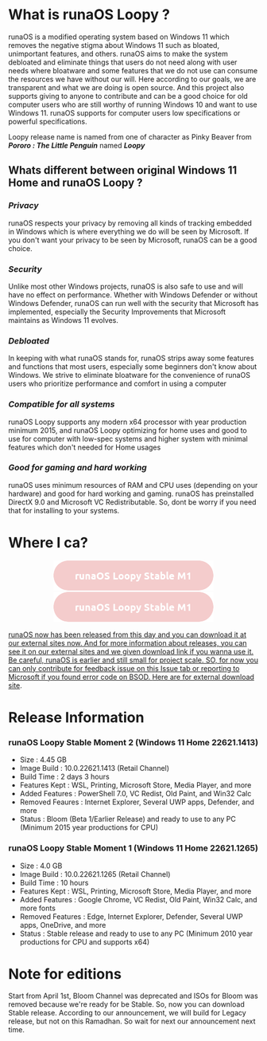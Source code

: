 # What is runaOS Loopy ?

runaOS is a modified operating system based on Windows 11 which removes the negative stigma about Windows 11 such as bloated, unimportant features, and others. runaOS aims to make the system debloated and eliminate things that users do not need along with user needs where bloatware and some features that we do not use can consume the resources we have without our will. Here according to our goals, we are transparent and what we are doing is open source. And this project also supports giving to anyone to contribute and can be a good choice for old computer users who are still worthy of running Windows 10 and want to use Windows 11. runaOS supports for computer users low specifications or powerful specifications.

Loopy release name is named from one of character as Pinky Beaver from ***Pororo : The Little Penguin*** named ***Loopy***

## Whats different between original Windows 11 Home and runaOS Loopy ?

### ***Privacy***

runaOS respects your privacy by removing all kinds of tracking embedded in Windows which is where everything we do will be seen by Microsoft. If you don't want your privacy to be seen by Microsoft, runaOS can be a good choice.

### ***Security***

Unlike most other Windows projects, runaOS is also safe to use and will have no effect on performance. Whether with Windows Defender or without Windows Defender, runaOS can run well with the security that Microsoft has implemented, especially the Security Improvements that Microsoft maintains as Windows 11 evolves.

### ***Debloated***

In keeping with what runaOS stands for, runaOS strips away some features and functions that most users, especially some beginners don't know about Windows. We strive to eliminate bloatware for the convenience of runaOS users who prioritize performance and comfort in using a computer

### ***Compatible for all systems***

runaOS Loopy supports any modern x64 processor with year production minimum 2015, and runaOS Loopy optimizing for home uses and good to use for computer with low-spec systems and higher system with minimal features which don't needed for Home usages

### ***Good for gaming and hard working***

runaOS uses minimum resources of RAM and CPU uses (depending on your hardware) and good for hard working and gaming. runaOS has preinstalled DirectX 9.0 and Microsoft VC Redistributable. So, dont be worry if you need that for installing to your systems.

# Where I ca?

<p align="center">
  <div class="row" align="center">
<a href='https://www.mediafire.com/file/dg0o1wthm65bfz1/runaOS-Loopy-Stable-22H2-22621.1265.iso/file'><img src='https://raw.githubusercontent.com/Runa-Chin/runaOS-Loopy/66b95edd7905231ce74d2597a8f7ca0a48d6f97b/button_runaos-loopy-stable-m.png'alt='Download Moment 1'/>
<a href='https://www.mediafire.com/file/0nuz5snb4yylx07/runaOS-Loopy-Stable-22H2M2-22621.1413.iso/file'><img src='https://raw.githubusercontent.com/Runa-Chin/runaOS-Loopy/66b95edd7905231ce74d2597a8f7ca0a48d6f97b/button_runaos-loopy-stable-m.png'alt='Download Moment 2'/>
</div>
</p>

runaOS now has been released from this day and you can download it at our external sites now. And for more information about releases, you can see it on our external sites and we given download link if you wanna use it. Be careful, runaOS is earlier and still small for project scale. SO, for now you can only contribute for feedback issue on this Issue tab or reporting to Microsoft if you found error code on BSOD. [Here are for external download site](https://runaos-loopy.carrd.co).

# Release Information

### runaOS Loopy Stable Moment 2 (Windows 11 Home 22621.1413)
- Size : 4.45 GB
- Image Build : 10.0.22621.1413 (Retail Channel)
- Build Time : 2 days 3 hours
- Features Kept : WSL, Printing, Microsoft Store, Media Player, and more
- Added Features : PowerShell 7.0, VC Redist, Old Paint, and Win32 Calc
- Removed Feaures : Internet Explorer, Several UWP apps,  Defender, and more
- Status : Bloom (Beta 1/Earlier Release) and ready to use to any PC (Minimum 2015 year productions for CPU)

### runaOS Loopy Stable Moment 1 (Windows 11 Home 22621.1265)
- Size : 4.0 GB
- Image Build : 10.0.22621.1265 (Retail Channel)
- Build Time : 10 hours
- Features Kept : WSL, Printing, Microsoft Store, Media Player, and more
- Added Features : Google Chrome, VC Redist, Old Paint, Win32 Calc, and more fonts
- Removed Features : Edge, Internet Explorer, Defender, Several UWP apps, OneDrive, and more
- Status : Stable release and ready to use to any PC (Minimum 2010 year productions for CPU and supports x64)

# Note for editions
Start from April 1st, Bloom Channel was deprecated and ISOs for Bloom was removed because we're ready for be Stable. So, now you can download Stable release. According to our announcement, we will build for Legacy release, but not on this Ramadhan. So wait for next our announcement next time.
